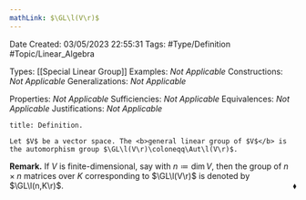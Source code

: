 ```yaml
---
mathLink: $\GL\l(V\r)$
---
```


<div class="topSpace"></div>

Date Created: 03/05/2023 22:55:31
Tags: #Type/Definition #Topic/Linear_Algebra

Types: [[Special Linear Group]]
Examples: <i>Not Applicable</i>
Constructions: <i>Not Applicable</i>
Generalizations: <i>Not Applicable</i>

Properties: <i>Not Applicable</i>
Sufficiencies: <i>Not Applicable</i>
Equivalences: <i>Not Applicable</i>
Justifications: <i>Not Applicable</i>

``` ad-Definition
title: Definition.

Let $V$ be a vector space. The <b>general linear group of $V$</b> is the automorphism group $\GL\l(V\r)\coloneqq\Aut\l(V\r)$.

```

<b>Remark.</b> If $V$ is finite-dimensional, say with $n\coloneqq\dim V$, then the group of $n\times n$ matrices over $K$ corresponding to $\GL\l(V\r)$ is denoted by $\GL\l(n,K\r)$.<span style="float:right;">$\blacklozenge$</span>
